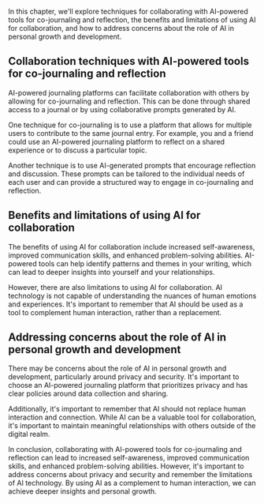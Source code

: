 
In this chapter, we'll explore techniques for collaborating with AI-powered tools for co-journaling and reflection, the benefits and limitations of using AI for collaboration, and how to address concerns about the role of AI in personal growth and development.

Collaboration techniques with AI-powered tools for co-journaling and reflection
-------------------------------------------------------------------------------

AI-powered journaling platforms can facilitate collaboration with others by allowing for co-journaling and reflection. This can be done through shared access to a journal or by using collaborative prompts generated by AI.

One technique for co-journaling is to use a platform that allows for multiple users to contribute to the same journal entry. For example, you and a friend could use an AI-powered journaling platform to reflect on a shared experience or to discuss a particular topic.

Another technique is to use AI-generated prompts that encourage reflection and discussion. These prompts can be tailored to the individual needs of each user and can provide a structured way to engage in co-journaling and reflection.

Benefits and limitations of using AI for collaboration
------------------------------------------------------

The benefits of using AI for collaboration include increased self-awareness, improved communication skills, and enhanced problem-solving abilities. AI-powered tools can help identify patterns and themes in your writing, which can lead to deeper insights into yourself and your relationships.

However, there are also limitations to using AI for collaboration. AI technology is not capable of understanding the nuances of human emotions and experiences. It's important to remember that AI should be used as a tool to complement human interaction, rather than a replacement.

Addressing concerns about the role of AI in personal growth and development
---------------------------------------------------------------------------

There may be concerns about the role of AI in personal growth and development, particularly around privacy and security. It's important to choose an AI-powered journaling platform that prioritizes privacy and has clear policies around data collection and sharing.

Additionally, it's important to remember that AI should not replace human interaction and connection. While AI can be a valuable tool for collaboration, it's important to maintain meaningful relationships with others outside of the digital realm.

In conclusion, collaborating with AI-powered tools for co-journaling and reflection can lead to increased self-awareness, improved communication skills, and enhanced problem-solving abilities. However, it's important to address concerns about privacy and security and remember the limitations of AI technology. By using AI as a complement to human interaction, we can achieve deeper insights and personal growth.
